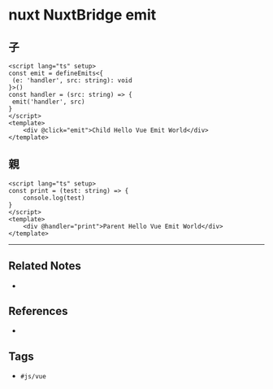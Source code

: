 # nuxt NuxtBridge emit

## 子
```vue
<script lang="ts" setup>  
const emit = defineEmits<{  
 (e: 'handler', src: string): void  
}>()  
const handler = (src: string) => {  
 emit('handler', src)  
}  
</script>
<template>
	<div @click="emit">Child Hello Vue Emit World</div>
</template>
```

## 親
```vue
<script lang="ts" setup>
const print = (test: string) => {
	console.log(test)
}
</script>
<template>
	<div @handler="print">Parent Hello Vue Emit World</div>
</template>
```

---
## Related Notes
- 

## References
- 

## Tags
- `#js/vue` 